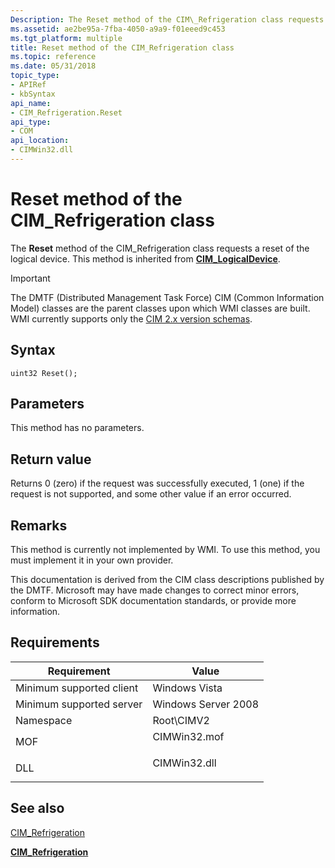 ```yaml
---
Description: The Reset method of the CIM\_Refrigeration class requests a reset of the logical device.
ms.assetid: ae2be95a-7fba-4050-a9a9-f01eeed9c453
ms.tgt_platform: multiple
title: Reset method of the CIM_Refrigeration class
ms.topic: reference
ms.date: 05/31/2018
topic_type: 
- APIRef
- kbSyntax
api_name: 
- CIM_Refrigeration.Reset
api_type: 
- COM
api_location: 
- CIMWin32.dll
---
```


# Reset method of the CIM\_Refrigeration class

The **Reset** method of the CIM\_Refrigeration class requests a reset of the logical device. This method is inherited from [**CIM\_LogicalDevice**](cim-logicaldevice.md).

> [!IMPORTANT]
> The DMTF (Distributed Management Task Force) CIM (Common Information Model) classes are the parent classes upon which WMI classes are built. WMI currently supports only the [CIM 2.x version schemas](https://dmtf.org/standards/cim/schemas).

 

## Syntax


```mof
uint32 Reset();
```



## Parameters

This method has no parameters.

## Return value

Returns 0 (zero) if the request was successfully executed, 1 (one) if the request is not supported, and some other value if an error occurred.

## Remarks

This method is currently not implemented by WMI. To use this method, you must implement it in your own provider.

This documentation is derived from the CIM class descriptions published by the DMTF. Microsoft may have made changes to correct minor errors, conform to Microsoft SDK documentation standards, or provide more information.

## Requirements



| Requirement | Value |
|-------------------------------------|-----------------------------------------------------------------------------------------|
| Minimum supported client<br/> | Windows Vista<br/>                                                                |
| Minimum supported server<br/> | Windows Server 2008<br/>                                                          |
| Namespace<br/>                | Root\\CIMV2<br/>                                                                  |
| MOF<br/>                      | <dl> <dt>CIMWin32.mof</dt> </dl> |
| DLL<br/>                      | <dl> <dt>CIMWin32.dll</dt> </dl> |



## See also

<dl> <dt>

[CIM\_Refrigeration](reset-method-in-class-cim-refrigeration.md)
</dt> <dt>

[**CIM\_Refrigeration**](cim-refrigeration.md)
</dt> </dl>

 

 




